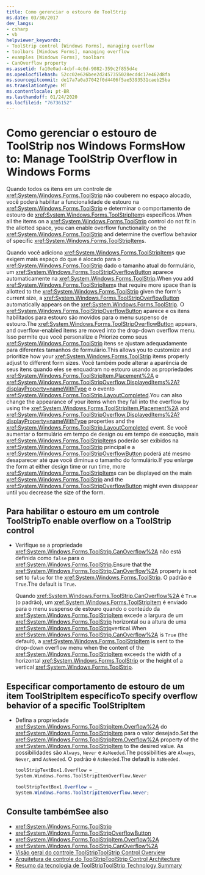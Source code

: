 ```yaml
---
title: Como gerenciar o estouro de ToolStrip
ms.date: 03/30/2017
dev_langs:
- csharp
- vb
helpviewer_keywords:
- ToolStrip control [Windows Forms], managing overflow
- toolbars [Windows Forms], managing overflow
- examples [Windows Forms], toolbars
- CanOverflow property
ms.assetid: fa10e0ad-4cbf-4c0d-9082-359c2f855d4e
ms.openlocfilehash: 52cc02e626bee2d2457355028ecddc17e462d8fa
ms.sourcegitcommit: de17a7a0a37042f0d4406f5ae5393531caeb25ba
ms.translationtype: MT
ms.contentlocale: pt-BR
ms.lasthandoff: 01/24/2020
ms.locfileid: "76736152"
---
```

# <a name="how-to-manage-toolstrip-overflow-in-windows-forms"></a><span data-ttu-id="c283b-102">Como gerenciar o estouro de ToolStrip nos Windows Forms</span><span class="sxs-lookup"><span data-stu-id="c283b-102">How to: Manage ToolStrip Overflow in Windows Forms</span></span>

<span data-ttu-id="c283b-103">Quando todos os itens em um controle de <xref:System.Windows.Forms.ToolStrip> não couberem no espaço alocado, você poderá habilitar a funcionalidade de estouro na <xref:System.Windows.Forms.ToolStrip> e determinar o comportamento de estouro de <xref:System.Windows.Forms.ToolStripItem>s específicos.</span><span class="sxs-lookup"><span data-stu-id="c283b-103">When all the items on a <xref:System.Windows.Forms.ToolStrip> control do not fit in the allotted space, you can enable overflow functionality on the <xref:System.Windows.Forms.ToolStrip> and determine the overflow behavior of specific <xref:System.Windows.Forms.ToolStripItem>s.</span></span>

<span data-ttu-id="c283b-104">Quando você adiciona <xref:System.Windows.Forms.ToolStripItem>s que exigem mais espaço do que é alocado para o <xref:System.Windows.Forms.ToolStrip> dado o tamanho atual do formulário, um <xref:System.Windows.Forms.ToolStripOverflowButton> aparece automaticamente na <xref:System.Windows.Forms.ToolStrip>.</span><span class="sxs-lookup"><span data-stu-id="c283b-104">When you add <xref:System.Windows.Forms.ToolStripItem>s that require more space than is allotted to the <xref:System.Windows.Forms.ToolStrip> given the form's current size, a <xref:System.Windows.Forms.ToolStripOverflowButton> automatically appears on the <xref:System.Windows.Forms.ToolStrip>.</span></span> <span data-ttu-id="c283b-105">O <xref:System.Windows.Forms.ToolStripOverflowButton> aparece e os itens habilitados para estouro são movidos para o menu suspenso de estouro.</span><span class="sxs-lookup"><span data-stu-id="c283b-105">The <xref:System.Windows.Forms.ToolStripOverflowButton> appears, and overflow-enabled items are moved into the drop-down overflow menu.</span></span> <span data-ttu-id="c283b-106">Isso permite que você personalize e Priorize como seus <xref:System.Windows.Forms.ToolStrip> itens se ajustam adequadamente para diferentes tamanhos de formulário.</span><span class="sxs-lookup"><span data-stu-id="c283b-106">This allows you to customize and prioritize how your <xref:System.Windows.Forms.ToolStrip> items properly adjust to different form sizes.</span></span> <span data-ttu-id="c283b-107">Você também pode alterar a aparência de seus itens quando eles se enquadram no estouro usando as propriedades <xref:System.Windows.Forms.ToolStripItem.Placement%2A> e <xref:System.Windows.Forms.ToolStripOverflow.DisplayedItems%2A?displayProperty=nameWithType> e o evento <xref:System.Windows.Forms.ToolStrip.LayoutCompleted>.</span><span class="sxs-lookup"><span data-stu-id="c283b-107">You can also change the appearance of your items when they fall into the overflow by using the <xref:System.Windows.Forms.ToolStripItem.Placement%2A> and <xref:System.Windows.Forms.ToolStripOverflow.DisplayedItems%2A?displayProperty=nameWithType> properties and the <xref:System.Windows.Forms.ToolStrip.LayoutCompleted> event.</span></span> <span data-ttu-id="c283b-108">Se você aumentar o formulário em tempo de design ou em tempo de execução, mais <xref:System.Windows.Forms.ToolStripItem>s poderão ser exibidos na <xref:System.Windows.Forms.ToolStrip> principal e a <xref:System.Windows.Forms.ToolStripOverflowButton> poderá até mesmo desaparecer até que você diminua o tamanho do formulário.</span><span class="sxs-lookup"><span data-stu-id="c283b-108">If you enlarge the form at either design time or run time, more <xref:System.Windows.Forms.ToolStripItem>s can be displayed on the main <xref:System.Windows.Forms.ToolStrip> and the <xref:System.Windows.Forms.ToolStripOverflowButton> might even disappear until you decrease the size of the form.</span></span>

## <a name="to-enable-overflow-on-a-toolstrip-control"></a><span data-ttu-id="c283b-109">Para habilitar o estouro em um controle ToolStrip</span><span class="sxs-lookup"><span data-stu-id="c283b-109">To enable overflow on a ToolStrip control</span></span>

- <span data-ttu-id="c283b-110">Verifique se a propriedade <xref:System.Windows.Forms.ToolStrip.CanOverflow%2A> não está definida como `false` para o <xref:System.Windows.Forms.ToolStrip>.</span><span class="sxs-lookup"><span data-stu-id="c283b-110">Ensure that the <xref:System.Windows.Forms.ToolStrip.CanOverflow%2A> property is not set to `false` for the <xref:System.Windows.Forms.ToolStrip>.</span></span> <span data-ttu-id="c283b-111">O padrão é `True`.</span><span class="sxs-lookup"><span data-stu-id="c283b-111">The default is `True`.</span></span>

     <span data-ttu-id="c283b-112">Quando <xref:System.Windows.Forms.ToolStrip.CanOverflow%2A> é `True` (o padrão), um <xref:System.Windows.Forms.ToolStripItem> é enviado para o menu suspenso de estouro quando o conteúdo da <xref:System.Windows.Forms.ToolStripItem> excede a largura de um <xref:System.Windows.Forms.ToolStrip> horizontal ou a altura de uma <xref:System.Windows.Forms.ToolStrip>vertical.</span><span class="sxs-lookup"><span data-stu-id="c283b-112">When <xref:System.Windows.Forms.ToolStrip.CanOverflow%2A> is `True` (the default), a <xref:System.Windows.Forms.ToolStripItem> is sent to the drop-down overflow menu when the content of the <xref:System.Windows.Forms.ToolStripItem> exceeds the width of a horizontal <xref:System.Windows.Forms.ToolStrip> or the height of a vertical <xref:System.Windows.Forms.ToolStrip>.</span></span>

## <a name="to-specify-overflow-behavior-of-a-specific-toolstripitem"></a><span data-ttu-id="c283b-113">Especificar comportamento de estouro de um item ToolStripItem específico</span><span class="sxs-lookup"><span data-stu-id="c283b-113">To specify overflow behavior of a specific ToolStripItem</span></span>

- <span data-ttu-id="c283b-114">Defina a propriedade <xref:System.Windows.Forms.ToolStripItem.Overflow%2A> do <xref:System.Windows.Forms.ToolStripItem> para o valor desejado.</span><span class="sxs-lookup"><span data-stu-id="c283b-114">Set the <xref:System.Windows.Forms.ToolStripItem.Overflow%2A> property of the <xref:System.Windows.Forms.ToolStripItem> to the desired value.</span></span> <span data-ttu-id="c283b-115">As possibilidades são `Always`, `Never` e `AsNeeded`.</span><span class="sxs-lookup"><span data-stu-id="c283b-115">The possibilities are `Always`, `Never`, and `AsNeeded`.</span></span> <span data-ttu-id="c283b-116">O padrão é `AsNeeded`.</span><span class="sxs-lookup"><span data-stu-id="c283b-116">The default is `AsNeeded`.</span></span>

    ```vb
    toolStripTextBox1.Overflow = _
    System.Windows.Forms.ToolStripItemOverflow.Never
    ```

    ```csharp
    toolStripTextBox1.Overflow = _
    System.Windows.Forms.ToolStripItemOverflow.Never;
    ```

## <a name="see-also"></a><span data-ttu-id="c283b-117">Consulte também</span><span class="sxs-lookup"><span data-stu-id="c283b-117">See also</span></span>

- <xref:System.Windows.Forms.ToolStrip>
- <xref:System.Windows.Forms.ToolStripOverflowButton>
- <xref:System.Windows.Forms.ToolStripItem.Overflow%2A>
- <xref:System.Windows.Forms.ToolStrip.CanOverflow%2A>
- [<span data-ttu-id="c283b-118">Visão geral do controle ToolStrip</span><span class="sxs-lookup"><span data-stu-id="c283b-118">ToolStrip Control Overview</span></span>](toolstrip-control-overview-windows-forms.md)
- [<span data-ttu-id="c283b-119">Arquitetura de controle do ToolStrip</span><span class="sxs-lookup"><span data-stu-id="c283b-119">ToolStrip Control Architecture</span></span>](toolstrip-control-architecture.md)
- [<span data-ttu-id="c283b-120">Resumo da tecnologia de ToolStrip</span><span class="sxs-lookup"><span data-stu-id="c283b-120">ToolStrip Technology Summary</span></span>](toolstrip-technology-summary.md)
